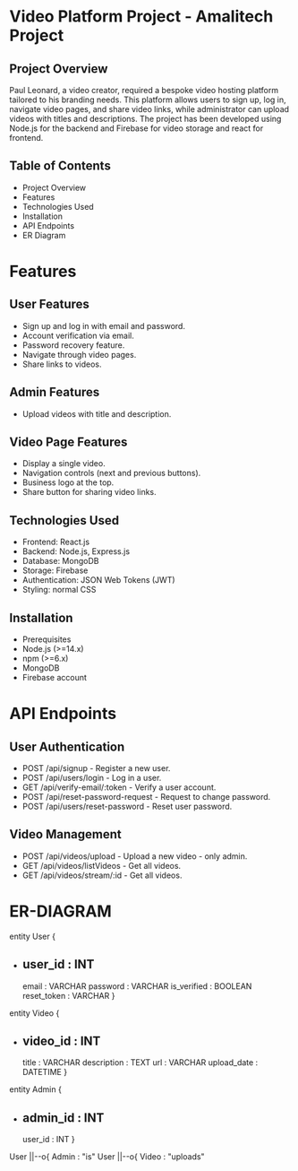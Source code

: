 # Video Platform Project - Amalitech Project

## Project Overview

Paul Leonard, a video creator, required a bespoke video hosting platform tailored to his branding needs. This platform allows users to sign up, log in, navigate video pages, and share video links, while administrator can upload videos with titles and descriptions. The project has been developed using Node.js for the backend and Firebase for video storage and react for frontend.

## Table of Contents

- Project Overview
- Features
- Technologies Used
- Installation
- API Endpoints
- ER Diagram

# Features

## User Features

- Sign up and log in with email and password.
- Account verification via email.
- Password recovery feature.
- Navigate through video pages.
- Share links to videos.

## Admin Features

- Upload videos with title and description.

## Video Page Features

- Display a single video.
- Navigation controls (next and previous buttons).
- Business logo at the top.
- Share button for sharing video links.

## Technologies Used

- Frontend: React.js
- Backend: Node.js, Express.js
- Database: MongoDB
- Storage: Firebase
- Authentication: JSON Web Tokens (JWT)
- Styling: normal CSS

## Installation

- Prerequisites
- Node.js (>=14.x)
- npm (>=6.x)
- MongoDB
- Firebase account

# API Endpoints

## User Authentication

- POST /api/signup - Register a new user.
- POST /api/users/login - Log in a user.
- GET /api/verify-email/:token - Verify a user account.
- POST /api/reset-password-request - Request to change password.
- POST /api/users/reset-password - Reset user password.

## Video Management

- POST /api/videos/upload - Upload a new video - only admin.
- GET /api/videos/listVideos - Get all videos.
- GET /api/videos/stream/:id - Get all videos.

# ER-DIAGRAM

entity User {

- ## user_id : INT
  email : VARCHAR
  password : VARCHAR
  is_verified : BOOLEAN
  reset_token : VARCHAR
  }

entity Video {

- ## video_id : INT
  title : VARCHAR
  description : TEXT
  url : VARCHAR
  upload_date : DATETIME
  }

entity Admin {

- ## admin_id : INT
  user_id : INT
  }

User ||--o{ Admin : "is"
User ||--o{ Video : "uploads"
